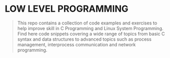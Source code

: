 # LOW LEVEL PROGRAMMING
> This repo contains a collection of code examples and exercises to help improve skill in C Programming and Linux System Programming. Find here code snippets covering a wide range of topics from basic C syntax and data structures to advanced topics such as process management, interprocess communication and network programming.
